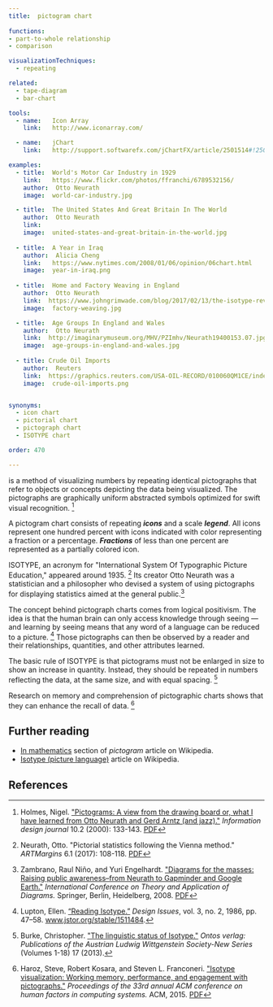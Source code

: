 ```yaml
---
title:  pictogram chart
  
functions:
- part-to-whole relationship
- comparison

visualizationTechniques:
  - repeating

related:
  - tape-diagram
  - bar-chart

tools:
  - name:   Icon Array
    link:   http://www.iconarray.com/

  - name:   jChart
    link:   http://support.softwarefx.com/jChartFX/article/2501514#!2502352

examples:
  - title:  World's Motor Car Industry in 1929
    link:   https://www.flickr.com/photos/ffranchi/6789532156/
    author:  Otto Neurath
    image:  world-car-industry.jpg

  - title:  The United States And Great Britain In The World
    author:  Otto Neurath 
    link:  
    image:  united-states-and-great-britain-in-the-world.jpg
    
  - title:  A Year in Iraq
    author:  Alicia Cheng
    link:   https://www.nytimes.com/2008/01/06/opinion/06chart.html
    image:  year-in-iraq.png
  
  - title:  Home and Factory Weaving in England
    author:  Otto Neurath 
    link:  https://www.johngrimwade.com/blog/2017/02/13/the-isotype-revolution/
    image:  factory-weaving.jpg

  - title:  Age Groups In England and Wales
    author:  Otto Neurath 
    link:  http://imaginarymuseum.org/MHV/PZImhv/Neurath19400153.07.jpg
    image:  age-groups-in-england-and-wales.jpg
  
  - title: Crude Oil Imports
    author:  Reuters
    link:  https://graphics.reuters.com/USA-OIL-RECORD/010060QM1CE/index.html
    image:  crude-oil-imports.png


synonyms:
  - icon chart
  - pictorial chart
  - pictograph chart
  - ISOTYPE chart

order: 470

---
```


is a method of visualizing numbers by repeating identical pictographs that refer to objects or concepts depicting the data being visualized. The pictographs are graphically uniform abstracted symbols optimized for swift visual recognition. [^holmes]

<!--more-->
A pictogram chart consists of repeating ***icons*** and a scale ***legend***. All icons represent one hundred percent with icons indicated with color representing a fraction or a percentage. ***Fractions*** of less than one percent are represented as a partially colored icon.

ISOTYPE, an acronym for "International System Of Typographic Picture Education," appeared around 1935. [^neurath] Its creator Otto Neurath was a statistician and a philosopher who devised a system of using pictographs for displaying statistics aimed at the general public.[^nino]

The concept behind pictograph charts comes from logical positivism. The idea is that the human brain can only access knowledge through seeing — and learning by seeing means that any word of a language can be reduced to a picture. [^lupton] Those pictographs can then be observed by a reader and their relationships, quantities, and other attributes learned.

The basic rule of ISOTYPE is that pictograms must not be enlarged in size to show an increase in
quantity. Instead, they should be repeated in numbers reflecting the data, at the same size, and with equal spacing. [^burke]

Research on memory and comprehension of pictographic charts shows that they can enhance the recall of data. [^haroz]


## Further reading
- [In mathematics](https://en.wikipedia.org/wiki/Pictogram#In_mathematics) section of *pictogram* article on Wikipedia.
- [Isotype (picture language)](https://en.wikipedia.org/wiki/Isotype_(picture_language)) article on Wikipedia.

## References
[^holmes]:  Holmes, Nigel. ["Pictograms: A view from the drawing board or, what I have learned from Otto Neurath and Gerd Arntz (and jazz)."](http://dx.doi.org/10.1075/idj.10.2.08hol) *Information design journal* 10.2 (2000): 133-143. [PDF](http://courses.washington.edu/art377/kcheng_2008/Pictograms_Nigel.pdf)
[^neurath]: Neurath, Otto. "Pictorial statistics following the Vienna method." *ARTMargins* 6.1 (2017): 108-118. [PDF](https://www.mitpressjournals.org/doi/pdf/10.1162/ARTM_a_00169)
[^nino]: Zambrano, Raul Niño, and Yuri Engelhardt. ["Diagrams for the masses: Raising public awareness–from Neurath to Gapminder and Google Earth."](https://doi.org/10.1007/978-3-540-87730-1_26) *International Conference on Theory and Application of Diagrams.* Springer, Berlin, Heidelberg, 2008.
 [PDF](https://link.springer.com/chapter/10.1007/978-3-540-87730-1_26)
[^lupton]: Lupton, Ellen. [“Reading Isotype.”]((https://www.jstor.org/stable/1511484)) *Design Issues*, vol. 3, no. 2, 1986, pp. 47–58. www.jstor.org/stable/1511484.
[^haroz]: Haroz, Steve, Robert Kosara, and Steven L. Franconeri. ["Isotype visualization: Working memory, performance, and engagement with pictographs."](https://doi.org/10.1145/2702123.2702275) *Proceedings of the 33rd annual ACM conference on human factors in computing systems.* ACM, 2015. [PDF](https://research.tableau.com/sites/default/files/Haroz_CHI_2015.pdf)
[^burke]: Burke, Christopher. ["The linguistic status of Isotype."]((http://wittgensteinrepository.org/agora-ontos/article/view/2189/2451)) *Ontos verlag: Publications of the Austrian Ludwig Wittgenstein Society-New Series* (Volumes 1-18) 17 (2013).

